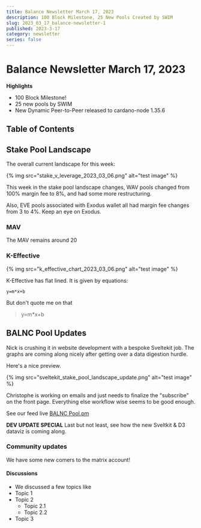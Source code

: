 ```yaml
---
title: Balance Newsletter March 17, 2023
description: 100 Block Milestone, 25 New Pools Created by SWIM
slug: 2023_03_17_balance-newsletter-1
published: 2023-3-17
category: newsletter
series: false
---
```


# Balance Newsletter March 17, 2023

**Highlights**
- 100 Block Milestone!
- 25 new pools by SWIM
- New Dynamic Peer-to-Peer released to cardano-node 1.35.6

## Table of Contents

## Stake Pool Landscape

The overall current landscape for this week:

{% img src="stake_v_leverage_2023_03_06.png" alt="test image" %}


This week in the stake pool landscape changes, WAV pools changed from 100% margin fee to 8%, and had some more restructuring.

Also, EVE pools associated with Exodus wallet all had margin fee changes from 3 to 4%. Keep an eye on Exodus.

### MAV

The MAV remains around 20

### K-Effective

{% img src="k_effective_chart_2023_03_06.png" alt="test image" %}


K-Effective has flat lined. It is given by equations:

`y=m*x+b`

But don't quote me on that

> y=m*x+b

## BALNC Pool Updates

Nick is crushing it in website development with a bespoke Sveltekit job. The graphs are coming along nicely after getting over a data digestion hurdle.

Here's a nice preview.

{% img src="sveltekit_stake_pool_landscape_update.png" alt="test image" %}


Christophe is working on emails and just needs to finalize the "subscribe" on the front page. Everything else workflow wise seems to be good enough.

See our feed live [BALNC Pool.pm](https://pool.pm/a43ceac028a673e9f8611de0f683c70fdcadde560f28c2fb8cfabc81)

**DEV UPDATE SPECIAL**
Last but not least, see how the new Sveltkit & D3 dataviz is coming along.


### Community updates

We have some new comers to the matrix account!

#### Discussions 

- We discussed a few topics like
- Topic 1
- Topic 2
   - Topic 2.1
   - Topic 2.2
- Topic 3

